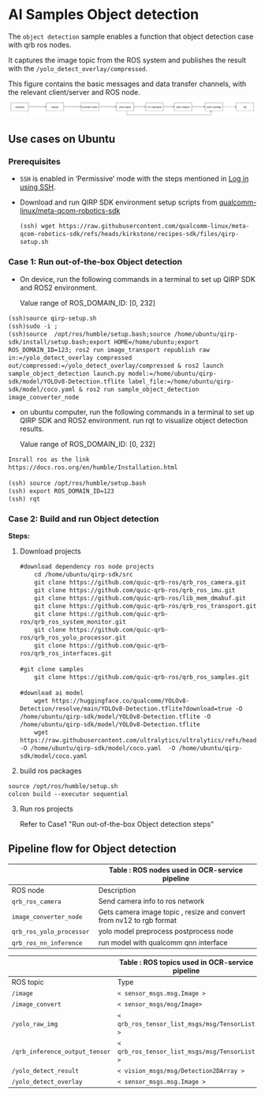 # AI Samples Object detection

The `object detection` sample enables a function that object detection case with qrb ros nodes.

It captures the image topic from the ROS system and publishes the result with the `/yolo_detect_overlay/compressed`.

This figure contains the basic messages and data transfer channels, with the relevant client/server and ROS node.![image](resource/images/pipeline.png)

## Use cases on Ubuntu

### Prerequisites

- `SSH` is enabled in ‘Permissive’ mode with the steps mentioned in [Log in using SSH](https://docs.qualcomm.com/bundle/publicresource/topics/80-70017-254/how_to.html?state=preview#use-ssh).

- Download and run QIRP SDK environment setup scripts  from [qualcomm-linux/meta-qcom-robotics-sdk](https://github.com/qualcomm-linux/meta-qcom-robotics-sdk) 
  ```
  (ssh) wget https://raw.githubusercontent.com/qualcomm-linux/meta-qcom-robotics-sdk/refs/heads/kirkstone/recipes-sdk/files/qirp-setup.sh
  ```

### **Case 1: Run out-of-the-box Object detection** 

- On device,  run the following commands in a terminal to set up QIRP SDK and ROS2 environment.

  Value range of ROS_DOMAIN_ID: [0, 232]

```
(ssh)source qirp-setup.sh
(ssh)sudo -i ;
(ssh)source  /opt/ros/humble/setup.bash;source /home/ubuntu/qirp-sdk/install/setup.bash;export HOME=/home/ubuntu;export ROS_DOMAIN_ID=123; ros2 run image_transport republish raw in:=/yolo_detect_overlay compressed out/compressed:=/yolo_detect_overlay/compressed & ros2 launch sample_object_detection launch.py model:=/home/ubuntu/qirp-sdk/model/YOLOv8-Detection.tflite label_file:=/home/ubuntu/qirp-sdk/model/coco.yaml & ros2 run sample_object_detection image_converter_node
```

- on ubuntu computer, run the following commands in a terminal to set up QIRP SDK and ROS2 environment. run rqt to visualize object detection results.

  Value range of ROS_DOMAIN_ID: [0, 232]

```
Insrall ros as the link https://docs.ros.org/en/humble/Installation.html

(ssh) source /opt/ros/humble/setup.bash
(ssh) export ROS_DOMAIN_ID=123
(ssh) rqt
```

### **Case 2: Build and run Object detection** 

**Steps:**  

1. Download projects 

   	```
   #download dependency ros node projects
      	cd /home/ubuntu/qirp-sdk/src
      	git clone https://github.com/quic-qrb-ros/qrb_ros_camera.git
      	git clone https://github.com/quic-qrb-ros/qrb_ros_imu.git
      	git clone https://github.com/quic-qrb-ros/lib_mem_dmabuf.git
      	git clone https://github.com/quic-qrb-ros/qrb_ros_transport.git
      	git clone https://github.com/quic-qrb-ros/qrb_ros_system_monitor.git
      	git clone https://github.com/quic-qrb-ros/qrb_ros_yolo_processor.git 
      	git clone https://github.com/quic-qrb-ros/qrb_ros_interfaces.git 
	
   #git clone samples
      	git clone https://github.com/quic-qrb-ros/qrb_ros_samples.git
   
    #download ai model
      	wget https://huggingface.co/qualcomm/YOLOv8-Detection/resolve/main/YOLOv8-Detection.tflite?download=true -O /home/ubuntu/qirp-sdk/model/YOLOv8-Detection.tflite -O /home/ubuntu/qirp-sdk/model/YOLOv8-Detection.tflite
      	wget https://raw.githubusercontent.com/ultralytics/ultralytics/refs/heads/main/ultralytics/cfg/datasets/coco.yaml  -O /home/ubuntu/qirp-sdk/model/coco.yaml  -O /home/ubuntu/qirp-sdk/model/coco.yaml  
   ```
   
2.  build ros packages   	

   ```
   source /opt/ros/humble/setup.sh
   colcon build --executor sequential
   ```


3. Run ros projects

   Refer to Case1 "Run out-of-the-box Object detection steps"
## Pipeline flow for Object detection

|                           | Table : ROS nodes used in OCR-service pipeline               |
| ------------------------- | ------------------------------------------------------------ |
| ROS node                  | Description                                                  |
| `qrb_ros_camera `         | Send camera info to ros network                              |
| `image_converter_node `   | Gets camera image topic , resize and convert from nv12 to rgb format |
| `qrb_ros_yolo_processor ` | yolo model preprocess postprocess node                       |
| `qrb_ros_nn_inference `   | run model with qualcomm qnn interface                        |



|                                 | Table : ROS topics used in OCR-service pipeline |                        |
| ------------------------------- | ----------------------------------------------- | ---------------------- |
| ROS topic                       | Type                                            | Published by           |
| `/image`                        | `< sensor_msgs.msg.Image > `                    | qrb_ros_camera         |
| `/image_convert`                | `< sensor_msgs/msg/Image> `                     | image_converter_node   |
| `/yolo_raw_img `                | `< qrb_ros_tensor_list_msgs/msg/TensorList > `  | qrb_ros_yolo_processor |
| `/qrb_inference_output_tensor ` | `< qrb_ros_tensor_list_msgs/msg/TensorList > `  | qrb_ros_nn_inference   |
| `/yolo_detect_result `          | `< vision_msgs/msg/Detection2DArray > `         | qrb_ros_yolo_processor |
| `/yolo_detect_overlay `         | `< sensor_msgs.msg.Image > `                    | qrb_ros_yolo_processor |

